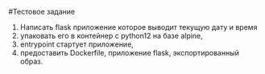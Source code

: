 #Тестовое задание
1. Написать flask приложение которое выводит текущую дату и время 
2. упаковать его в контейнер с python12 на базе alpine, 
3. entrypoint стартует приложение, 
4. предоставить Dockerfile, приложение flask, экспортированный образ.

